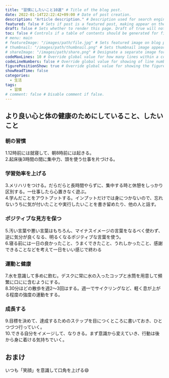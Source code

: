 ```yaml
---
title: "習慣にしたいこと10選" # Title of the blog post.
date: 2022-01-14T22:22:42+09:00 # Date of post creation.
description: "Article description." # Description used for search engine.
featured: false # Sets if post is a featured post, making appear on the home page side bar.
draft: false # Sets whether to render this page. Draft of true will not be rendered.
toc: false # Controls if a table of contents should be generated for first-level links automatically.
# menu: main
# featureImage: "/images/path/file.jpg" # Sets featured image on blog post.
# thumbnail: "/images/path/thumbnail.png" # Sets thumbnail image appearing inside card on homepage.
# shareImage: "/images/path/share.png" # Designate a separate image for social media sharing.
codeMaxLines: 10 # Override global value for how many lines within a code block before auto-collapsing.
codeLineNumbers: false # Override global value for showing of line numbers within code block.
figurePositionShow: true # Override global value for showing the figure label.
showReadTime: false
categories:
  - 生活
tags:
  - 習慣
# comment: false # Disable comment if false.
---
```


## より良い心と体の健康のためにしていること、したいこと

### 朝の習慣
1.12時前には就寝して、朝8時前には起きる。  
2.起床後3時間の間に集中力、頭を使う仕事を片づける。  

### 学習効率を上げる
3.メリハリをつける。だらだらと長時間やらずに、集中する時と休憩をしっかり区別する。一仕事したら心置きなく遊ぶ。  
4.学んだことをアウトプットする。インプットだけでは身につかないので、忘れないうちに気が付いたことや実行したいことを書き留めたり、他の人と話す。  

### ポジティブな見方を保つ
5.汚い言葉や悪い言葉はもちろん、マイナスイメージの言葉をなるべく使わず、逆に気分が良くなる、明るくなるポジティブな言葉を使う。  
6.寝る前には一日の良かったこと、うまくできたこと、うれしかったこと、感謝できることなどを考えて一日をいい感じで終わる  

### 運動と健康
7.水を意識して多めに飲む。デスクに常に水の入ったコップと水筒を用意して頻繁に口にに含むようにする。  
8.30分ほどの散歩を週2～3回はする。週一でサイクリングなど、軽く息が上がる程度の強度の運動をする。  

### 成長する
9.目標を決めて、達成するためのステップを目につくところに書いておき、ひとつづつ行っていく。  
10.できる自分をイメージして、なりきる。まず意識から変えていき、行動は後から身に着ける気持ちでいく。  

## おまけ
いつも「笑顔」を意識して口角を上げる😄  
